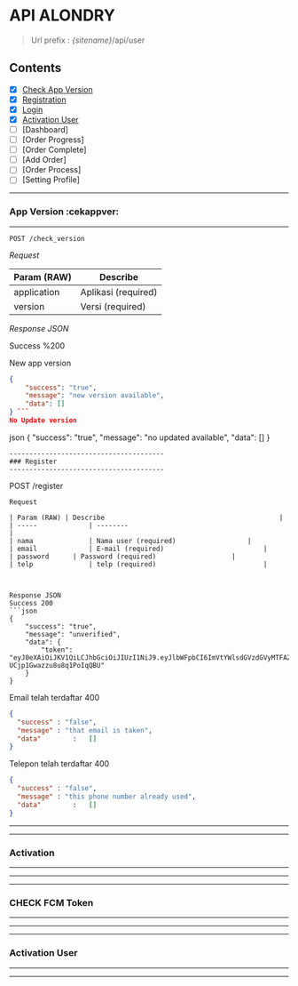 # API ALONDRY
> Url prefix  : *{sitename}*/api/user

## Contents

- [x] [Check App Version](#check-app-version-cekappver)
- [x] [Registration](#registration-register)
- [x] [Login](#login-log_in)
- [x] [Activation User](#activation-user-active_user)
- [ ] [Dashboard]
- [ ] [Order Progress]
- [ ] [Order Complete]
- [ ] [Add Order]
- [ ] [Order Process]
- [ ] [Setting Profile]

---------------------------------------
### App Version  :cekappver:
---------------------------------------
```
POST /check_version
```
*Request*

| Param (RAW) | Describe 							|
| -----				| -------- 							|
| application	| Aplikasi (required) 	|
| version			| Versi (required) 			|

*Response JSON*

Success %200

New app version
```json
{
    "success": "true",
    "message": "new version available",
    "data": []
} ```
No Update version
```
json
{
    "success": "true",
    "message": "no updated available",
    "data": []
}
```
---------------------------------------
### Register  
---------------------------------------
```
POST /register 
```
Request  

| Param (RAW) | Describe 											|
| -----				| -------- 											|
| nama 				| Nama user (required) 					|
| email 			| E-mail (required) 						|
| password 		| Password (required) 					|
| telp 				| telp (required) 							|



Response JSON   
Success 200
```json
{
    "success": "true",
    "message": "unverified",
    "data": {
        "token": "eyJ0eXAiOiJKV1QiLCJhbGciOiJIUzI1NiJ9.eyJlbWFpbCI6ImVtYWlsdGVzdGVyMTFAZXhhbXBsZS5jb20iLCJwYXNzd29yZCI6IjNhNTUxZmE5Nzk2NzVmNTJlMDkzOGIwNWFiMThiZjliN2Q3ZDMzNTdlNGFhNDI3MDFkM2M5NzRlNzk2MTJhZWZlNTIxNjg5M2Q0MzUxZDNkIiwibGFzdF9sb2dpbiI6IjIwMTctMTAtMjcgMDY6MTU6MzkifQ.LmDNWZ3zyOaepGHoOUl-UCjp1Gwazzu8u8q1PoIqQBU"
    }
}
```

Email telah terdaftar 400
```json
{
  "success"	: "false",
  "message"	: "that email is taken",
  "data" 		:	[]
}
```

Telepon telah terdaftar 400
```json
{
  "success"	: "false",
  "message"	: "this phone number already used",
  "data" 		:	[]
}
```
---------------

---------------
### Activation 
---------------
---------------

---------------
### CHECK FCM Token 
---------------
---------------

---------------
### Activation User
---------------
---------------
